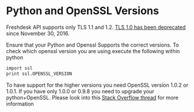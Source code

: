 Python  and OpenSSL Versions
============================

Freshdesk API supports only TLS 1.1 and 1.2. [TLS 1.0 has been deprecated] since November 30, 2016.

Ensure that your Python and Openssl Supports the correct versions. To check which openssl version you are using execute the following within python
```sh
import ssl
print ssl.OPENSSL_VERSION
```
To have support for the higher versions you need OpenSSL version 1.0.2 or 1.0.1. If you have only 1.0.0 or 0.9.8 you need to upgrade your python+OpenSSL.
Please look into this [Stack Overflow thread] for more information


  [TLS 1.0 has been deprecated]: <https://support.freshdesk.com/support/solutions/articles/221629-tls-1-0-support-deprecation>
  [Stack Overflow thread]: http://stackoverflow.com/questions/38501531/forcing-requests-library-to-use-tlsv1-1-or-tlsv1-2-in-python
